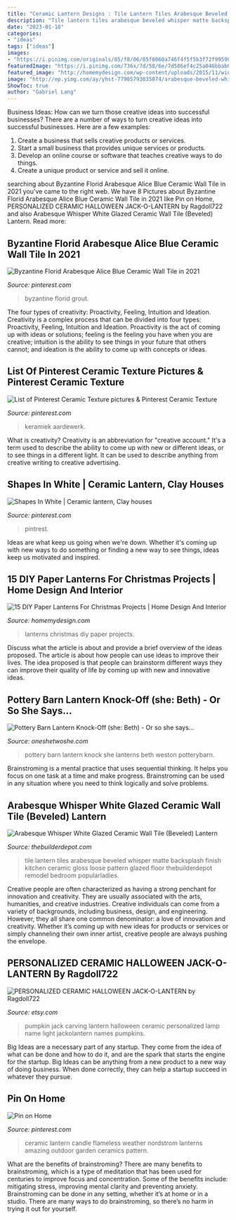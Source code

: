 ```yaml
---
title: "Ceramic Lantern Designs : Tile Lantern Tiles Arabesque Beveled Whisper Matte Backsplash Finish Kitchen Ceramic Gloss Loose Pattern Glazed Floor Thebuilderdepot Remodel Bedroom Popularladies"
description: "Tile lantern tiles arabesque beveled whisper matte backsplash finish kitchen ceramic gloss loose pattern glazed floor thebuilderdepot remodel bedroom popularladies"
date: "2023-01-18"
categories:
- "ideas"
tags: ["ideas"]
images:
- "https://i.pinimg.com/originals/85/f8/06/85f8060a746f4f5f5b3f72f9959066f5.jpg"
featuredImage: "https://i.pinimg.com/736x/7d/58/6e/7d586ef4c25a046bbab0ee07c01fd781.jpg"
featured_image: "http://homemydesign.com/wp-content/uploads/2015/11/winter-paper-lanterns-for-christmas.jpg"
image: "http://ep.yimg.com/ay/yhst-77905793035074/arabesque-beveled-whisper-white-ceramic-wall-tile-34.gif"
ShowToc: true
author: "Gabriel Lang"
---
```



Business Ideas: How can we turn those creative ideas into successful businesses?
There are a number of ways to turn creative ideas into successful businesses. Here are a few examples: 
1. Create a business that sells creative products or services.
2. Start a small business that provides unique services or products.
3. Develop an online course or software that teaches creative ways to do things. 
4. Create a unique product or service and sell it online.

	

		
searching about Byzantine Florid Arabesque Alice Blue Ceramic Wall Tile in 2021 you've came to the right web. We have 8 Pictures about Byzantine Florid Arabesque Alice Blue Ceramic Wall Tile in 2021 like Pin on Home, PERSONALIZED CERAMIC HALLOWEEN JACK-O-LANTERN by Ragdoll722 and also Arabesque Whisper White Glazed Ceramic Wall Tile (Beveled) Lantern. Read more:
		
    
## Byzantine Florid Arabesque Alice Blue Ceramic Wall Tile In 2021

<img loading=lazy src="https://i.pinimg.com/736x/7d/58/6e/7d586ef4c25a046bbab0ee07c01fd781.jpg" onerror="this.onerror=null;this.src='https://tse3.mm.bing.net/th?id=OIP.27e8TeQAbJM9-NTjTULz2wHaJ3&amp;pid=15.1';" alt="Byzantine Florid Arabesque Alice Blue Ceramic Wall Tile in 2021">

_Source: pinterest.com_

>byzantine florid grout. 

	

The four types of creativity: Proactivity, Feeling, Intuition and Ideation.
Creativity is a complex process that can be divided into four types: Proactivity, Feeling, Intuition and Ideation. Proactivity is the act of coming up with ideas or solutions; feeling is the feeling you have when you are creative; intuition is the ability to see things in your future that others cannot; and ideation is the ability to come up with concepts or ideas.

    
## List Of Pinterest Ceramic Texture Pictures &amp; Pinterest Ceramic Texture

<img loading=lazy src="https://i.pinimg.com/736x/6e/7c/3a/6e7c3aa96066121c22674edd01598f7b.jpg" onerror="this.onerror=null;this.src='https://tse1.mm.bing.net/th?id=OIP.n7dFISF5CXaQm6Toh_hnFgHaJ4&amp;pid=15.1';" alt="List of Pinterest Ceramic Texture pictures &amp; Pinterest Ceramic Texture">

_Source: pinterest.com_

>keramiek aardewerk. 

	

What is creativity?
Creativity is an abbreviation for "creative account." It's a term used to describe the ability to come up with new or different ideas, or to see things in a different light. It can be used to describe anything from creative writing to creative advertising.

    
## Shapes In White | Ceramic Lantern, Clay Houses

<img loading=lazy src="https://i.pinimg.com/originals/6d/46/7e/6d467ea824c8607be2fa69056746c207.jpg" onerror="this.onerror=null;this.src='https://tse4.mm.bing.net/th?id=OIP.o6zeYGt53uIdu2kWpiFMcAHaK9&amp;pid=15.1';" alt="Shapes In White | Ceramic lantern, Clay houses">

_Source: pinterest.com_

>pintrest. 

	

Ideas are what keep us going when we're down. Whether it's coming up with new ways to do something or finding a new way to see things, ideas keep us motivated and inspired.

    
## 15 DIY Paper Lanterns For Christmas Projects | Home Design And Interior

<img loading=lazy src="http://homemydesign.com/wp-content/uploads/2015/11/winter-paper-lanterns-for-christmas.jpg" onerror="this.onerror=null;this.src='https://tse3.mm.bing.net/th?id=OIP.LW1dvV8LROF40Npwz9or3AHaKC&amp;pid=15.1';" alt="15 DIY Paper Lanterns For Christmas Projects | Home Design And Interior">

_Source: homemydesign.com_

>lanterns christmas diy paper projects. 

	

Discuss what the article is about and provide a brief overview of the ideas proposed.
The article is about how people can use ideas to improve their lives. The idea proposed is that people can brainstorm different ways they can improve their quality of life by coming up with new and innovative ideas.

    
## Pottery Barn Lantern Knock-Off (she: Beth) - Or So She Says...

<img loading=lazy src="http://oneshetwoshe.com/wp-content/uploads/2012/09/img30o.jpg" onerror="this.onerror=null;this.src='https://tse1.mm.bing.net/th?id=OIP.0QAA-eNLAECB6UPUmU9BmwHaGq&amp;pid=15.1';" alt="Pottery Barn Lantern Knock-Off (she: Beth) - Or so she says...">

_Source: oneshetwoshe.com_

>pottery barn lantern knock she lanterns beth weston potterybarn. 

	

Brainstroming is a mental practice that uses sequential thinking. It helps you focus on one task at a time and make progress. Brainstroming can be used in any situation where you need to think logically and solve problems.

    
## Arabesque Whisper White Glazed Ceramic Wall Tile (Beveled) Lantern

<img loading=lazy src="http://ep.yimg.com/ay/yhst-77905793035074/arabesque-beveled-whisper-white-ceramic-wall-tile-34.gif" onerror="this.onerror=null;this.src='https://tse4.mm.bing.net/th?id=OIP.H1QhT6TJiv4W_Y9ovSlh4gHaGl&amp;pid=15.1';" alt="Arabesque Whisper White Glazed Ceramic Wall Tile (Beveled) Lantern">

_Source: thebuilderdepot.com_

>tile lantern tiles arabesque beveled whisper matte backsplash finish kitchen ceramic gloss loose pattern glazed floor thebuilderdepot remodel bedroom popularladies. 

	

Creative people are often characterized as having a strong penchant for innovation and creativity. They are usually associated with the arts, humanities, and creative industries. Creative individuals can come from a variety of backgrounds, including business, design, and engineering. However, they all share one common denominator: a love of innovation and creativity. Whether it’s coming up with new ideas for products or services or simply channeling their own inner artist, creative people are always pushing the envelope.

    
## PERSONALIZED CERAMIC HALLOWEEN JACK-O-LANTERN By Ragdoll722

<img loading=lazy src="https://img0.etsystatic.com/000/0/5446448/il_570xN.79218426.jpg" onerror="this.onerror=null;this.src='https://tse1.mm.bing.net/th?id=OIP.aRtStloKD7uswkua5BkBVwHaJ4&amp;pid=15.1';" alt="PERSONALIZED CERAMIC HALLOWEEN JACK-O-LANTERN by Ragdoll722">

_Source: etsy.com_

>pumpkin jack carving lantern halloween ceramic personalized lamp name light jackolantern names pumpkins. 

	

Big Ideas are a necessary part of any startup. They come from the idea of what can be done and how to do it, and are the spark that starts the engine for the startup. Big Ideas can be anything from a new product to a new way of doing business. When done correctly, they can help a startup succeed in whatever they pursue.

    
## Pin On Home

<img loading=lazy src="https://i.pinimg.com/originals/85/f8/06/85f8060a746f4f5f5b3f72f9959066f5.jpg" onerror="this.onerror=null;this.src='https://tse1.mm.bing.net/th?id=OIP.32PgMiRmjXwF5Hj4xqelpgHaLW&amp;pid=15.1';" alt="Pin on Home">

_Source: pinterest.com_

>ceramic lantern candle flameless weather nordstrom lanterns amazing outdoor garden ceramics pattern. 

	

What are the benefits of brainstroming?
There are many benefits to brainstroming, which is a type of meditation that has been used for centuries to improve focus and concentration. Some of the benefits include: mitigating stress, improving mental clarity and preventing anxiety. Brainstroming can be done in any setting, whether it’s at home or in a studio. There are many ways to do brainstroming, so there’s no harm in trying it out for yourself.

